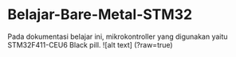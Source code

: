 # Belajar-Bare-Metal-STM32
Pada dokumentasi belajar ini, mikrokontroller yang digunakan yaitu STM32F411-CEU6 Black pill.
![alt text] (?raw=true)

